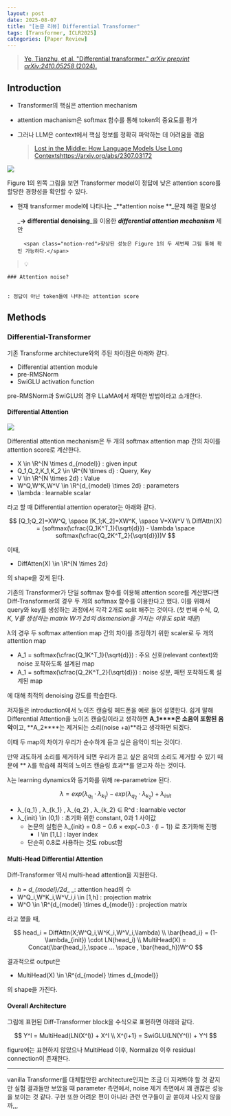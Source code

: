 ```yaml
---
layout: post
date: 2025-08-07
title: "[논문 리뷰] Differential Transformer"
tags: [Transformer, ICLR2025]
categories: [Paper Review]
---
```


> [Ye, Tianzhu, et al. "Differential transformer." ](https://arxiv.org/abs/2410.05258)[_arXiv preprint arXiv:2410.05258_](https://arxiv.org/abs/2410.05258)[ (2024).](https://arxiv.org/abs/2410.05258)



## Introduction

- Transformer의 핵심은 attention mechanism
- attention machanism은 softmax 함수를 통해 token의 중요도를 평가
- 그러나 LLM은 context에서 핵심 정보를 정확히 파악하는 데 어려움을 겪음

	> [Lost in the Middle: How Language Models Use Long Contextshttps://arxiv.org/abs/2307.03172](https://arxiv.org/abs/2307.03172)


![](https://prod-files-secure.s3.us-west-2.amazonaws.com/542b861c-36a8-4051-84e5-8804b6728dba/9083ea56-691a-4752-ae26-47f403431ac8/image.png?X-Amz-Algorithm=AWS4-HMAC-SHA256&X-Amz-Content-Sha256=UNSIGNED-PAYLOAD&X-Amz-Credential=ASIAZI2LB4666AMZ3B55%2F20250902%2Fus-west-2%2Fs3%2Faws4_request&X-Amz-Date=20250902T061327Z&X-Amz-Expires=3600&X-Amz-Security-Token=IQoJb3JpZ2luX2VjEL7%2F%2F%2F%2F%2F%2F%2F%2F%2F%2FwEaCXVzLXdlc3QtMiJIMEYCIQDn72Czzqx6vtvTGCKA%2F6c6AO8M8GvJgdfK4A25et0sAQIhAPWa%2FevsLn0zFlrqDsmei0h33Sue7rUsXFZZ7swYVwKcKv8DCCcQABoMNjM3NDIzMTgzODA1IgwXblHo%2Fhj%2BOQvJlMUq3AMCPyOg1YVob%2F1%2FC92MJQD1GaFKk3xE0p%2Bqbyk%2BM8OHdAay0E7ks4FzULBZ9SmslCNe2r0nHdyRaAixmBXMRDoYBxhnUucNwCDyNL2yaGsjJJ2%2FdleZmkk%2BZ2RwqtH6FhfDRCVS9LOzCXF10Gzy80MgCrDpf8eGPdH1nbKZR5FOrfmf69GvRmPx8Gn9reKEB8EakfXHJVosNK70AfuyaM3z8pixV4RCRP9WZja5Tve5rw%2FcRr9l3GFk3bUHmnXQNVlfAt9VYNW%2FtQ69n%2BRByM4vcKYdPV8v%2Ff9LBW%2BS1SCLLrlsTgROpm64VjPU%2B4W1%2B1O6oGV5KdzuRQrLgsCII5%2FmuL2rEwrV5hJL69BRLQ65sPoFNIubQx1zAg4MKC0Y7UQ7A%2BkTtjLMYtkUygjFsBSDH59Xksvf9%2Bep9FytIEjU09qgJ3G2aoK06NwGyvJq63C5CVD2XHYsmNcyCCnb7dOj1e0GK8c38dGplPT5M3kwuHQCWow%2Fhj1wrqScxlj5wvtypyFRsFd2PPZjFd6uovXeciz7n0lXTmaKiqLRCwFSO%2BLRKfxxGG3Xl9IhxigVG0TdD1LprT46iU4QsY2vuwIQpasCO%2B9eIG5wO2Bh1%2FQjPgKO%2BxP%2B1oebfLSEZTDoidrFBjqkARyeDOB4spqbxjm83%2FIzqA6zo38IAcXxj0gNcItGMD8ZEqxpeqfmqx%2FIUOf56iLKd8qPBKEAJKLgC9ITZeGeXuRvBm5D8ezDVEggjkG1bAXNOT5oCetLKJIq5zfh54uizy37av7STRFUad9lkyKzMFTMcatbg%2F%2BnpHnHwL9nnODyTAnXR%2B7cK5LfngXm%2BcuN61Eu3f77nPX%2By03Fe3Kc%2BgT990eH&X-Amz-Signature=840a37f49bb803d0c909b7c865615ba26d92d65b04ca4f46bad52c2c99c68476&X-Amz-SignedHeaders=host&x-amz-checksum-mode=ENABLED&x-id=GetObject)


Figure 1의 왼쪽 그림을 보면 Transformer model이 정답에 낮은 attention score를 할당한 경향성을 확인할 수 있다.

- 현재 transformer model에 나타나는 _**attention noise **_문제 해결 필요성

	_**→ differential denoising**_을 이용한 _**differential attention mechanism**_ 제안


		<span class="notion-red">향상된 성능은 Figure 1의 두 세번째 그림 통해 확인 가능하다.</span>


> 💡 


	### Attention noise?


	: 정답이 아닌 token들에 나타나는 attention score



## Methods



### Differential-Transformer


기존 Transforme architecture와의 주된 차이점은 아래와 같다.

- Differential attention module
- pre-RMSNorm
- SwiGLU activation function

pre-RMSNorm과 SwiGLU의 경우 LLaMA에서 채택한 방법이라고 소개한다.



#### Differential Attention


![](https://prod-files-secure.s3.us-west-2.amazonaws.com/542b861c-36a8-4051-84e5-8804b6728dba/116d70b2-1963-4810-9167-f4c7d8a06e8f/image.png?X-Amz-Algorithm=AWS4-HMAC-SHA256&X-Amz-Content-Sha256=UNSIGNED-PAYLOAD&X-Amz-Credential=ASIAZI2LB4666AMZ3B55%2F20250902%2Fus-west-2%2Fs3%2Faws4_request&X-Amz-Date=20250902T061327Z&X-Amz-Expires=3600&X-Amz-Security-Token=IQoJb3JpZ2luX2VjEL7%2F%2F%2F%2F%2F%2F%2F%2F%2F%2FwEaCXVzLXdlc3QtMiJIMEYCIQDn72Czzqx6vtvTGCKA%2F6c6AO8M8GvJgdfK4A25et0sAQIhAPWa%2FevsLn0zFlrqDsmei0h33Sue7rUsXFZZ7swYVwKcKv8DCCcQABoMNjM3NDIzMTgzODA1IgwXblHo%2Fhj%2BOQvJlMUq3AMCPyOg1YVob%2F1%2FC92MJQD1GaFKk3xE0p%2Bqbyk%2BM8OHdAay0E7ks4FzULBZ9SmslCNe2r0nHdyRaAixmBXMRDoYBxhnUucNwCDyNL2yaGsjJJ2%2FdleZmkk%2BZ2RwqtH6FhfDRCVS9LOzCXF10Gzy80MgCrDpf8eGPdH1nbKZR5FOrfmf69GvRmPx8Gn9reKEB8EakfXHJVosNK70AfuyaM3z8pixV4RCRP9WZja5Tve5rw%2FcRr9l3GFk3bUHmnXQNVlfAt9VYNW%2FtQ69n%2BRByM4vcKYdPV8v%2Ff9LBW%2BS1SCLLrlsTgROpm64VjPU%2B4W1%2B1O6oGV5KdzuRQrLgsCII5%2FmuL2rEwrV5hJL69BRLQ65sPoFNIubQx1zAg4MKC0Y7UQ7A%2BkTtjLMYtkUygjFsBSDH59Xksvf9%2Bep9FytIEjU09qgJ3G2aoK06NwGyvJq63C5CVD2XHYsmNcyCCnb7dOj1e0GK8c38dGplPT5M3kwuHQCWow%2Fhj1wrqScxlj5wvtypyFRsFd2PPZjFd6uovXeciz7n0lXTmaKiqLRCwFSO%2BLRKfxxGG3Xl9IhxigVG0TdD1LprT46iU4QsY2vuwIQpasCO%2B9eIG5wO2Bh1%2FQjPgKO%2BxP%2B1oebfLSEZTDoidrFBjqkARyeDOB4spqbxjm83%2FIzqA6zo38IAcXxj0gNcItGMD8ZEqxpeqfmqx%2FIUOf56iLKd8qPBKEAJKLgC9ITZeGeXuRvBm5D8ezDVEggjkG1bAXNOT5oCetLKJIq5zfh54uizy37av7STRFUad9lkyKzMFTMcatbg%2F%2BnpHnHwL9nnODyTAnXR%2B7cK5LfngXm%2BcuN61Eu3f77nPX%2By03Fe3Kc%2BgT990eH&X-Amz-Signature=e1446d0a62e9b0d8a840feaa06c8f8429878613d5deb0e94ca5966ae0839c754&X-Amz-SignedHeaders=host&x-amz-checksum-mode=ENABLED&x-id=GetObject)


Differential attention mechanism은 두 개의 softmax attention map 간의 차이를 attention score로 계산한다.

- X \in \R^{N \times d\_{model}} : given input
- Q\_1,Q\_2,K\_1,K\_2 \in \R^{N \times d} : Query, Key
- V \in \R^{N \times 2d} : Value
- W^Q,W^K,W^V \in \R^{d\_{model} \times 2d} : parameters
- \lambda : learnable scalar

라고 할 때 Differential attention operator는 아래와 같다.


$$
[Q_1;Q_2]=XW^Q, \space [K_1;K_2]=XW^K, \space V=XW^V \\
DiffAttn(X) = (softmax(\cfrac{Q_1K^T_1}{\sqrt{d}}) - \lambda \space softmax(\cfrac{Q_2K^T_2}{\sqrt{d}}))V
$$


이때,

- DiffAtten(X) \in \R^{N \times 2d}

의 shape을 갖게 된다.


기존의 Transformer가 단일 softmax 함수를 이용해 attention score를 계산했다면 Diff-Transformer의 경우 두 개의 softmax 함수를 이용한다고 했다. 이를 위해서 query와 key를 생성하는 과정에서 각각 2개로 split 해주는 것이다. <span class="notion-red">(첫 번째 수식, </span><span class="notion-red">_Q, K, V를 생성하는 matrix W가 2d의 dismension을 가지는 이유도 split 때문_</span><span class="notion-red">)</span>


 λ의 경우 두 softmax attention map 간의 차이를 조정하기 위한 scaler로 두 개의 attention map

- A\_1 = softmax(\cfrac{Q\_1K^T\_1}{\sqrt{d}}) : 주요 신호(relevant context)와 noise 포착하도록 설계된 map
- A\_1 = softmax(\cfrac{Q\_2K^T\_2}{\sqrt{d}}) : noise 성분, 패턴 포착하도록 설계된 map 

에 대해 최적의 denoising 강도를 학습한다.


저자들은 introduction에서 노이즈 캔슬링 헤드폰을 예로 들어 설명한다. 쉽게 말해 Differential Attention을 노이즈 캔슬링이라고 생각하면 **A\_1****은 소음이 포함된 음악**이고, **A\_2****는 제거되는 소리(noise +a)**라고 생각하면 되겠다. 


이때 두 map의 차이가 우리가 순수하게 듣고 싶은 음악이 되는 것이다. 


만약 과도하게 소리를 제거하게 되면 우리가 듣고 싶은 음악의 소리도 제거할 수 있기 때문에 ** λ를 학습해 최적의 노이즈 캔슬링 효과**를 얻고자 하는 것이다.


λ는 learning dynamics와 동기화를 위해 re-parametrize 된다.


$$
\lambda = exp(\lambda_{q_1} \cdot \lambda_{k_1}) - exp(\lambda_{q_2} \cdot \lambda_{k_2}) + \lambda_{init}
$$

- λ\_{q\_1} , λ\_{k\_1} , λ\_{q\_2} , λ\_{k\_2} ∈ R^d : learnable vector
- λ\_{init} \in (0,1) : 초기화 위한 constant, 0과 1 사이값
	- 논문의 실험은 λ\_{init} = 0.8 − 0.6 × exp(−0.3 · (l − 1)) 로 초기화해 진행
		- l \in [1,L] : layer index
	- 단순히 0.8로 사용하는 것도 robust함


#### **Multi-Head Differential Attention**


Diff-Transformer 역시 multi-head attention을 지원한다.

- _h = d\_{model}/2d__ _: attention head의 수
- W^Q\_i,W^K\_i,W^V\_i,i \in [1,h] : projection matrix
- W^O \in \R^{d\_{model} \times d\_{model}} : projection matrix

라고 했을 때,


$$
head_i = DiffAttn(X;W^Q_i,W^K_i,W^V_i,\lambda) \\
\bar{head_i} = (1-\lambda_{init}) \cdot LN(head_i) \\
MultiHead(X) = Concat(\bar{head_i},\space ... \space , \bar{head_h})W^O
$$


결과적으로 output은

- MultiHead(X) \in \R^{d\_{model} \times d\_{model}}

의 shape을 가진다.



#### Overall Architecture


그림에 표현된 Diff-Transformer block을 수식으로 표현하면 아래와 같다.


$$
Y^l = MultiHead(LN(X^l)) + X^l \\
X^{l+1} = SwiGLU(LN(Y^l)) + Y^l
$$


figure에는 표현하지 않았으나 MultiHead 이후, Normalize 이후 residual connection이 존재한다.


---


vanilla Transformer를 대체할만한 architecture인지는 조금 더 지켜봐야 할 것 같지만 실험 결과들만 보았을 때 parameter 측면에서, noise 제거 측면에서 꽤 괜찮은 성능을 보이는 것 같다. 구현 또한 어려운 편이 아니라 관련 연구들이 곧 쏟아져 나오지 않을까,,,

